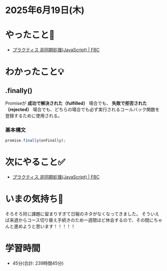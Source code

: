 # 2025年6月19日(木)

# やったこと📝

- [プラクティス 非同期処理\(JavaScript\) \| FBC](https://bootcamp.fjord.jp/practices/204)

# わかったこと💡
## .finally()
Promiseが **成功で解決された（fulfilled）** 場合でも、 **失敗で拒否された（rejected）** 場合でも、どちらの場合でも必ず実行されるコールバック関数を登録するために使用される。

### 基本構文
```javascript
promise.finally(onFinally);
```
# 次にやること✅

- [プラクティス 非同期処理\(JavaScript\) \| FBC](https://bootcamp.fjord.jp/practices/204)

# いまの気持ち🫶

そろそろ同じ課題に留まりすぎて日報のネタがなくなってきました。
そういえば来週からコース切り替え手続きのため一週間ほど休会するので、その間にちゃんと進めようと思います！！！！！

# 学習時間

- 45分(合計: 239時間45分)
